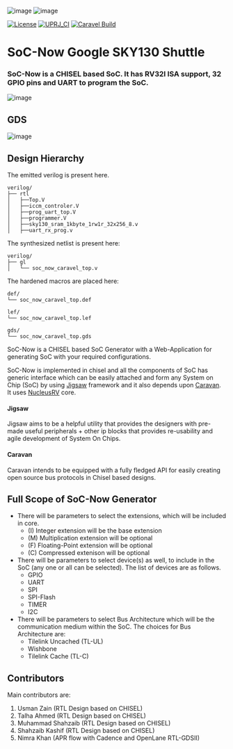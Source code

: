 ![image](https://user-images.githubusercontent.com/52505840/172842944-f172ca37-bd83-4e31-9caf-135a4d89b37c.png#gh-dark-mode-only)
![image](https://user-images.githubusercontent.com/52505840/172843841-d781dc5a-76e0-41a6-96e9-357081b17fa2.png#gh-light-mode-only)


[![License](https://img.shields.io/badge/License-Apache%202.0-blue.svg)](https://opensource.org/licenses/Apache-2.0) [![UPRJ_CI](https://github.com/efabless/caravel_project_example/actions/workflows/user_project_ci.yml/badge.svg)](https://github.com/efabless/caravel_project_example/actions/workflows/user_project_ci.yml) [![Caravel Build](https://github.com/efabless/caravel_project_example/actions/workflows/caravel_build.yml/badge.svg)](https://github.com/efabless/caravel_project_example/actions/workflows/caravel_build.yml)

# SoC-Now Google SKY130 Shuttle
### SoC-Now is a CHISEL based SoC. It has RV32I ISA support, 32 GPIO pins and UART to program the SoC. 
![image](https://user-images.githubusercontent.com/52505840/172834779-152d220e-06a2-4419-8650-636f324d3d3a.png)

## GDS
![image](https://user-images.githubusercontent.com/52505840/172838414-5f9890b0-d31c-49a0-846c-013d76b066c9.png)

## Design Hierarchy
The emitted verilog is present here.
```
verilog/
├── rtl
│   ├──Top.V
│   ├──iccm_controler.V
│   ├──prog_uart_top.V
│   ├──programmer.V
│   ├──sky130_sram_1kbyte_1rw1r_32x256_8.v
│   ├──uart_rx_prog.v

```
The synthesized netlist is present here:
```
verilog/
├── gl
│   └── soc_now_caravel_top.v
```
The hardened macros are placed here:
```
def/
└── soc_now_caravel_top.def
```
```
lef/
└── soc_now_caravel_top.lef
```
```
gds/
└── soc_now_caravel_top.gds
```


SoC-Now is a CHISEL based SoC Generator with a Web-Application for generating SoC with your required configurations.

SoC-Now is implemented in chisel and all the components of SoC has generic interface which can be easily attached and form any System on Chip (SoC) by using [Jigsaw](https://github.com/talha-ahmed-1/jigsaw) framework and it also depends upon [Caravan](https://github.com/merledu/caravan). It uses [NucleusRV](https://github.com/merledu/nucleusrv) core.

#### Jigsaw
Jigsaw aims to be a helpful utility that provides the designers with pre-made useful peripherals + other ip blocks that provides re-usability and agile development of System On Chips.

#### Caravan
Caravan intends to be equipped with a fully fledged API for easily creating open source bus protocols in Chisel based designs.

## Full Scope of SoC-Now Generator
- There will be parameters to select the extensions, which will be included in core.
    - (I) Integer extension will be the base extension
    - (M) Multiplication extension will be optional
    - (F) Floating-Point extension will be optional
    - (C) Compressed extenison will be optional
- There will be parameters to select device(s) as well, to include in the SoC (any one or all can be selected). The list of devices are as follows.
    - GPIO
    - UART
    - SPI
    - SPI-Flash
    - TIMER
    - I2C
- There will be parameters to select Bus Architecture which will be the communication medium within the SoC. The choices for Bus Architecture are:
    - Tilelink Uncached (TL-UL)
    - Wishbone
    - Tilelink Cache (TL-C)

## Contributors
Main contributors are:
1. Usman Zain (RTL Design based on CHISEL)
2. Talha Ahmed (RTL Design based on CHISEL)
3. Muhammad Shahzaib (RTL Design based on CHISEL)
4. Shahzaib Kashif (RTL Design based on CHISEL)
5. Nimra Khan (APR flow with Cadence and OpenLane RTL-GDSII)
